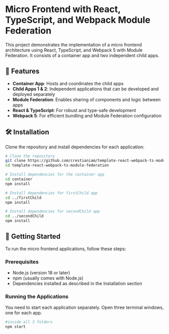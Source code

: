 # Micro Frontend with React, TypeScript, and Webpack Module Federation

This project demonstrates the implementation of a micro frontend architecture using React, TypeScript, and Webpack 5 with Module Federation. It consists of a container app and two independent child apps.

## 🚀 Features

- **Container App**: Hosts and coordinates the child apps
- **Child Apps 1 & 2**: Independent applications that can be developed and deployed separately
- **Module Federation**: Enables sharing of components and logic between apps
- **React & TypeScript**: For robust and type-safe development
- **Webpack 5**: For efficient bundling and Module Federation configuration

## 🛠 Installation

Clone the repository and install dependencies for each application:

```bash
# Clone the repository
git clone https://github.com/crestianiam/template-react-webpack-ts-module-federation
cd template-react-webpack-ts-module-federation

# Install dependencies for the container app
cd container
npm install

# Install dependencies for firstChild app
cd ../firstChild
npm install

# Install dependencies for secondChild app
cd ../secondChild
npm install

```
## 🚦 Getting Started

To run the micro frontend applications, follow these steps:

### Prerequisites

- Node.js (version 18 or later)
- npm (usually comes with Node.js)
- Dependencies installed as described in the Installation section

### Running the Applications

You need to start each application separately. Open three terminal windows, one for each app.
```bash
#inside all 3 folders
npm start
